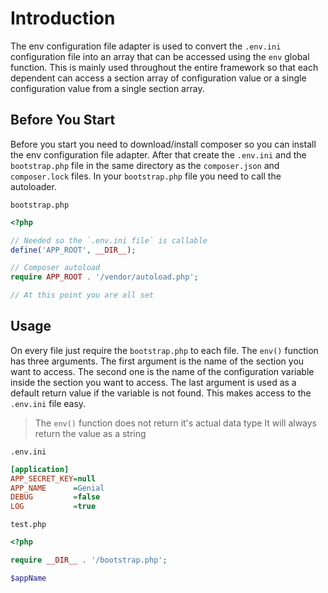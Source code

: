 # Introduction
The env configuration file adapter is used to convert the `.env.ini` configuration file into an array that can be accessed using the `env` global function. This is mainly used throughout the entire framework so that each dependent can access a section array of configuration value or a single configuration value from a single section array.

## Before You Start
Before you start you need to download/install composer so you can install the env configuration file adapter. After that create the `.env.ini` and the `bootstrap.php` file in the same directory as the `composer.json` and `composer.lock` files. In your `bootstrap.php` file you need to call the autoloader.

`bootstrap.php`
```php
<?php

// Needed so the `.env.ini file` is callable
define('APP_ROOT', __DIR__);

// Composer autoload
require APP_ROOT . '/vendor/autoload.php';

// At this point you are all set

```
## Usage
On every file just require the `bootstrap.php` to each file. The `env()` function has three arguments. The first argument is the name of the section you want to access. The second one is the name of the configuration variable inside the section you want to access. The last argument is used as a default return value if the variable is not found. This makes access to the `.env.ini` file easy.

> The `env()` function does not return it's actual data type
> It will always return the value as a string

`.env.ini`
```ini
[application]
APP_SECRET_KEY=null
APP_NAME      =Genial
DEBUG         =false
LOG           =true

```


`test.php`
```php
<?php

require __DIR__ . '/bootstrap.php';

$appName

```
